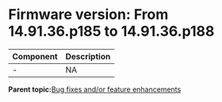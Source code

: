# Firmware version: From 14.91.36.p185 to 14.91.36.p188

|Component|Description|
|-----------|-------------|
|-|NA|

**Parent topic:**[Bug fixes and/or feature enhancements](../topics/bug_fixes_andor_feature_enhancements_03.md)

